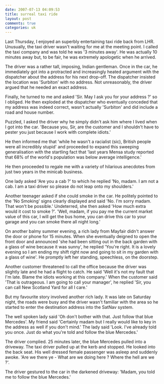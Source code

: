 ```yaml
---
date: 2007-07-13 04:09:53
title: surreal taxi ride
layout: post
comments: true
categories: uk
---
```

Last Thursday, I enjoyed an superbly entertaining taxi ride back from
LHR. Unusually, the taxi driver wasn't waiting for me at the meeting
point. I called the taxi company and was told he was '3 minutes away'.
He was actually 10 minutes away but, to be fair, he was extremely
apologetic when he arrived.

The driver was a rather tall, imposing, Indian gentleman. Once in the
car, he immediately got into a protracted and increasingly heated
argument with the dispatcher about the address for his next drop-off.
The dispatcher insisted the location was 'Surbiton' with no address. Not
unreasonably, the driver argued that he needed an exact address.

Finally, he turned to me and asked 'Sir. May I ask you for your address
?' so I obliged. He then exploded at the dispatcher who eventually
conceded that my address was indeed correct, wasn't actually 'Surbiton'
and did include a road and house number.

Puzzled, I asked the driver why he simply didn't ask him where I lived
when I got into the car. 'Because you, Sir, are the customer and I
shouldn't have to pester you just because I work with complete idiots.'

He then informed me that 'while he wasn't a racialist (sic), British
people were all incredibly stupid' and proceeded to expand this sweeping
generalisation with the startling fact that 'last years Mensa study
reported that 68% of the world's population was below average
intelligence.'

He then proceeded to regale me with a variety of hilarious anecdotes
from just two years in the minicab business.

One lady asked 'Are you a cab ?' to which he replied 'No, madam. I am
not a cab. I am a taxi driver so please do not leap onto my shoulders.'

Another teenager asked if she could smoke in the car. He politely
pointed to the 'No Smoking' signs clearly displayed and said 'No. I'm
sorry madam. That won't be possible.' Undeterred, she then asked 'How
much extra would it cost to smoke ?'. 'Well, madam, if you pay me the
current market value of this car, I will get the bus home, you can drive
this car to your garage and you can smoke there all night long.'

On another balmy summer evening, a rich lady from Mayfair didn't answer
the door or phone for 15 minutes. When she eventually deigned to open
the front door and announced 'she had been sitting out in the back
garden with a glass of wine because it was sunny', he replied 'You're
right. It is a lovely evening so I am ending my shift right now and
going to sit in my garden with a glass of wine'. He promptly left her
standing, speechless, on the doorstep.

Another customer threatened to call the office because the driver was
slightly late and he had a flight to catch. He said 'Well it's not my
fault that I'm late. Blame the idiots working at this company.' When the
customer said 'That is outrageous. I am going to call your manager', he
replied 'Sir, you can call New Scotland Yard for all I care.'

But my favourite story involved another rich lady. It was late on
Saturday night, the roads were busy and the driver wasn't familiar with
the area so he started to enter the destination address into the SatNav
system.

The well spoken lady said 'Oh don't bother with that. Just follow that
blue Mercedes'. My friend said 'Certainly madam but I really would like
to key in the address as well if you don't mind.' The lady said 'Look.
I've already told you once. Just do what you're told and follow the blue
Mercedes.'

The driver complied. 25 minutes later, the blue Mercedes pulled into a
driveway. The taxi driver pulled up at the kerb and stopped. He looked
into the back seat. His well dressed female passenger was asleep and
suddenly awoke. 'Are we there ye - What are we doing here ? Where the
hell are we ?'.

The driver gestured to the car in the darkened driveway: 'Madam, you
told me to follow the blue Mercedes.'
